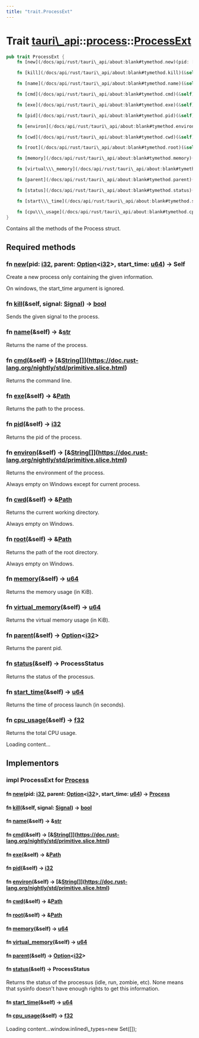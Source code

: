 ```yaml
---
title: "trait.ProcessExt"
---
```


Trait [tauri\\\_api](/docs/api/rust/tauri\_api/../index.html)::[process](/docs/api/rust/tauri\_api/index.html)::[ProcessExt](/docs/api/rust/tauri\_api/)
========================================================================================================================================================

```rust
pub trait ProcessExt {
    fn [new](/docs/api/rust/tauri\_api/about:blank#tymethod.new)(pid: [i32](https://doc.rust-lang.org/nightly/std/primitive.i32.html), parent: [Option](https://doc.rust-lang.org/nightly/core/option/enum.Option.html "enum core::option::Option")&lt;[i32](https://doc.rust-lang.org/nightly/std/primitive.i32.html)\&gt;, start\\\_time: [u64](https://doc.rust-lang.org/nightly/std/primitive.u64.html)) -&gt; Self;

    fn [kill](/docs/api/rust/tauri\_api/about:blank#tymethod.kill)(&self, signal: [Signal](/docs/api/rust/tauri\_api/../../tauri\_api/process/enum.Signal.html "enum tauri\_api::process::Signal")) -&gt; [bool](https://doc.rust-lang.org/nightly/std/primitive.bool.html);

    fn [name](/docs/api/rust/tauri\_api/about:blank#tymethod.name)(&self) -&gt; &[str](https://doc.rust-lang.org/nightly/std/primitive.str.html);

    fn [cmd](/docs/api/rust/tauri\_api/about:blank#tymethod.cmd)(&self) -&gt; [&\[](https://doc.rust-lang.org/nightly/std/primitive.slice.html)[String](https://doc.rust-lang.org/nightly/alloc/string/struct.String.html "struct alloc::string::String")[\]](https://doc.rust-lang.org/nightly/std/primitive.slice.html);

    fn [exe](/docs/api/rust/tauri\_api/about:blank#tymethod.exe)(&self) -&gt; &[Path](https://doc.rust-lang.org/nightly/std/path/struct.Path.html "struct std::path::Path");

    fn [pid](/docs/api/rust/tauri\_api/about:blank#tymethod.pid)(&self) -&gt; [i32](https://doc.rust-lang.org/nightly/std/primitive.i32.html);

    fn [environ](/docs/api/rust/tauri\_api/about:blank#tymethod.environ)(&self) -&gt; [&\[](https://doc.rust-lang.org/nightly/std/primitive.slice.html)[String](https://doc.rust-lang.org/nightly/alloc/string/struct.String.html "struct alloc::string::String")[\]](https://doc.rust-lang.org/nightly/std/primitive.slice.html);

    fn [cwd](/docs/api/rust/tauri\_api/about:blank#tymethod.cwd)(&self) -&gt; &[Path](https://doc.rust-lang.org/nightly/std/path/struct.Path.html "struct std::path::Path");

    fn [root](/docs/api/rust/tauri\_api/about:blank#tymethod.root)(&self) -&gt; &[Path](https://doc.rust-lang.org/nightly/std/path/struct.Path.html "struct std::path::Path");

    fn [memory](/docs/api/rust/tauri\_api/about:blank#tymethod.memory)(&self) -&gt; [u64](https://doc.rust-lang.org/nightly/std/primitive.u64.html);

    fn [virtual\\\_memory](/docs/api/rust/tauri\_api/about:blank#tymethod.virtual\_memory)(&self) -&gt; [u64](https://doc.rust-lang.org/nightly/std/primitive.u64.html);

    fn [parent](/docs/api/rust/tauri\_api/about:blank#tymethod.parent)(&self) -&gt; [Option](https://doc.rust-lang.org/nightly/core/option/enum.Option.html "enum core::option::Option")&lt;[i32](https://doc.rust-lang.org/nightly/std/primitive.i32.html)\&gt;;

    fn [status](/docs/api/rust/tauri\_api/about:blank#tymethod.status)(&self) -&gt; ProcessStatus;

    fn [start\\\_time](/docs/api/rust/tauri\_api/about:blank#tymethod.start\_time)(&self) -&gt; [u64](https://doc.rust-lang.org/nightly/std/primitive.u64.html);

    fn [cpu\\\_usage](/docs/api/rust/tauri\_api/about:blank#tymethod.cpu\_usage)(&self) -&gt; [f32](https://doc.rust-lang.org/nightly/std/primitive.f32.html);
}
```

Contains all the methods of the <span>Process</span> struct.

Required methods
----------------

### <span>fn [new](/docs/api/rust/tauri\_api/about:blank#tymethod.new)(pid: [i32](https://doc.rust-lang.org/nightly/std/primitive.i32.html), parent: [Option](https://doc.rust-lang.org/nightly/core/option/enum.Option.html "enum core::option::Option")&lt;[i32](https://doc.rust-lang.org/nightly/std/primitive.i32.html)&gt;, start\_time: [u64](https://doc.rust-lang.org/nightly/std/primitive.u64.html)) -&gt; Self</span>

Create a new process only containing the given information.

On windows, the <span>start\_time</span> argument is ignored.

### <span>fn [kill](/docs/api/rust/tauri\_api/about:blank#tymethod.kill)(&self, signal: [Signal](/docs/api/rust/tauri\_api/../../tauri\_api/process/enum.Signal.html "enum tauri\_api::process::Signal")) -&gt; [bool](https://doc.rust-lang.org/nightly/std/primitive.bool.html)</span>

Sends the given <span>signal</span> to the process.

### <span>fn [name](/docs/api/rust/tauri\_api/about:blank#tymethod.name)(&self) -&gt; &[str](https://doc.rust-lang.org/nightly/std/primitive.str.html)</span>

Returns the name of the process.

### <span>fn [cmd](/docs/api/rust/tauri\_api/about:blank#tymethod.cmd)(&self) -&gt; [&[](https://doc.rust-lang.org/nightly/std/primitive.slice.html)[String](https://doc.rust-lang.org/nightly/alloc/string/struct.String.html "struct alloc::string::String")[]](https://doc.rust-lang.org/nightly/std/primitive.slice.html)</span>

Returns the command line.

### <span>fn [exe](/docs/api/rust/tauri\_api/about:blank#tymethod.exe)(&self) -&gt; &[Path](https://doc.rust-lang.org/nightly/std/path/struct.Path.html "struct std::path::Path")</span>

Returns the path to the process.

### <span>fn [pid](/docs/api/rust/tauri\_api/about:blank#tymethod.pid)(&self) -&gt; [i32](https://doc.rust-lang.org/nightly/std/primitive.i32.html)</span>

Returns the pid of the process.

### <span>fn [environ](/docs/api/rust/tauri\_api/about:blank#tymethod.environ)(&self) -&gt; [&[](https://doc.rust-lang.org/nightly/std/primitive.slice.html)[String](https://doc.rust-lang.org/nightly/alloc/string/struct.String.html "struct alloc::string::String")[]](https://doc.rust-lang.org/nightly/std/primitive.slice.html)</span>

Returns the environment of the process.

Always empty on Windows except for current process.

### <span>fn [cwd](/docs/api/rust/tauri\_api/about:blank#tymethod.cwd)(&self) -&gt; &[Path](https://doc.rust-lang.org/nightly/std/path/struct.Path.html "struct std::path::Path")</span>

Returns the current working directory.

Always empty on Windows.

### <span>fn [root](/docs/api/rust/tauri\_api/about:blank#tymethod.root)(&self) -&gt; &[Path](https://doc.rust-lang.org/nightly/std/path/struct.Path.html "struct std::path::Path")</span>

Returns the path of the root directory.

Always empty on Windows.

### <span>fn [memory](/docs/api/rust/tauri\_api/about:blank#tymethod.memory)(&self) -&gt; [u64](https://doc.rust-lang.org/nightly/std/primitive.u64.html)</span>

Returns the memory usage (in KiB).

### <span>fn [virtual\_memory](/docs/api/rust/tauri\_api/about:blank#tymethod.virtual\_memory)(&self) -&gt; [u64](https://doc.rust-lang.org/nightly/std/primitive.u64.html)</span>

Returns the virtual memory usage (in KiB).

### <span>fn [parent](/docs/api/rust/tauri\_api/about:blank#tymethod.parent)(&self) -&gt; [Option](https://doc.rust-lang.org/nightly/core/option/enum.Option.html "enum core::option::Option")&lt;[i32](https://doc.rust-lang.org/nightly/std/primitive.i32.html)&gt;</span>

Returns the parent pid.

### <span>fn [status](/docs/api/rust/tauri\_api/about:blank#tymethod.status)(&self) -&gt; ProcessStatus</span>

Returns the status of the processus.

### <span>fn [start\_time](/docs/api/rust/tauri\_api/about:blank#tymethod.start\_time)(&self) -&gt; [u64](https://doc.rust-lang.org/nightly/std/primitive.u64.html)</span>

Returns the time of process launch (in seconds).

### <span>fn [cpu\_usage](/docs/api/rust/tauri\_api/about:blank#tymethod.cpu\_usage)(&self) -&gt; [f32](https://doc.rust-lang.org/nightly/std/primitive.f32.html)</span>

Returns the total CPU usage.

Loading content...

Implementors
------------

### <span>impl ProcessExt for [Process](/docs/api/rust/tauri\_api/../../tauri\_api/process/struct.Process.html "struct tauri\_api::process::Process")</span>

#### <span>fn [new](/docs/api/rust/tauri\_api/about:blank#method.new)(pid: [i32](https://doc.rust-lang.org/nightly/std/primitive.i32.html), parent: [Option](https://doc.rust-lang.org/nightly/core/option/enum.Option.html "enum core::option::Option")&lt;[i32](https://doc.rust-lang.org/nightly/std/primitive.i32.html)&gt;, start\_time: [u64](https://doc.rust-lang.org/nightly/std/primitive.u64.html)) -&gt; [Process](/docs/api/rust/tauri\_api/../../tauri\_api/process/struct.Process.html "struct tauri\_api::process::Process")</span>

#### <span>fn [kill](/docs/api/rust/tauri\_api/about:blank#method.kill)(&self, signal: [Signal](/docs/api/rust/tauri\_api/../../tauri\_api/process/enum.Signal.html "enum tauri\_api::process::Signal")) -&gt; [bool](https://doc.rust-lang.org/nightly/std/primitive.bool.html)</span>

#### <span>fn [name](/docs/api/rust/tauri\_api/about:blank#method.name)(&self) -&gt; &[str](https://doc.rust-lang.org/nightly/std/primitive.str.html)</span>

#### <span>fn [cmd](/docs/api/rust/tauri\_api/about:blank#method.cmd)(&self) -&gt; [&[](https://doc.rust-lang.org/nightly/std/primitive.slice.html)[String](https://doc.rust-lang.org/nightly/alloc/string/struct.String.html "struct alloc::string::String")[]](https://doc.rust-lang.org/nightly/std/primitive.slice.html)</span>

#### <span>fn [exe](/docs/api/rust/tauri\_api/about:blank#method.exe)(&self) -&gt; &[Path](https://doc.rust-lang.org/nightly/std/path/struct.Path.html "struct std::path::Path")</span>

#### <span>fn [pid](/docs/api/rust/tauri\_api/about:blank#method.pid)(&self) -&gt; [i32](https://doc.rust-lang.org/nightly/std/primitive.i32.html)</span>

#### <span>fn [environ](/docs/api/rust/tauri\_api/about:blank#method.environ)(&self) -&gt; [&[](https://doc.rust-lang.org/nightly/std/primitive.slice.html)[String](https://doc.rust-lang.org/nightly/alloc/string/struct.String.html "struct alloc::string::String")[]](https://doc.rust-lang.org/nightly/std/primitive.slice.html)</span>

#### <span>fn [cwd](/docs/api/rust/tauri\_api/about:blank#method.cwd)(&self) -&gt; &[Path](https://doc.rust-lang.org/nightly/std/path/struct.Path.html "struct std::path::Path")</span>

#### <span>fn [root](/docs/api/rust/tauri\_api/about:blank#method.root)(&self) -&gt; &[Path](https://doc.rust-lang.org/nightly/std/path/struct.Path.html "struct std::path::Path")</span>

#### <span>fn [memory](/docs/api/rust/tauri\_api/about:blank#method.memory)(&self) -&gt; [u64](https://doc.rust-lang.org/nightly/std/primitive.u64.html)</span>

#### <span>fn [virtual\_memory](/docs/api/rust/tauri\_api/about:blank#method.virtual\_memory)(&self) -&gt; [u64](https://doc.rust-lang.org/nightly/std/primitive.u64.html)</span>

#### <span>fn [parent](/docs/api/rust/tauri\_api/about:blank#method.parent)(&self) -&gt; [Option](https://doc.rust-lang.org/nightly/core/option/enum.Option.html "enum core::option::Option")&lt;[i32](https://doc.rust-lang.org/nightly/std/primitive.i32.html)&gt;</span>

#### <span>fn [status](/docs/api/rust/tauri\_api/about:blank#method.status)(&self) -&gt; ProcessStatus</span>

Returns the status of the processus (idle, run, zombie, etc). <span>None</span> means that <span>sysinfo</span> doesn't have enough rights to get this information.

#### <span>fn [start\_time](/docs/api/rust/tauri\_api/about:blank#method.start\_time)(&self) -&gt; [u64](https://doc.rust-lang.org/nightly/std/primitive.u64.html)</span>

#### <span>fn [cpu\_usage](/docs/api/rust/tauri\_api/about:blank#method.cpu\_usage)(&self) -&gt; [f32](https://doc.rust-lang.org/nightly/std/primitive.f32.html)</span>

Loading content...window.inlined\\\_types=new Set(\[\]);
      